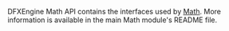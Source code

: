 DFXEngine Math API contains the interfaces used by [Math](../math). More information is available in the main Math 
module's README file.
